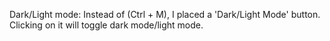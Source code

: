 Dark/Light mode: 
Instead of (Ctrl + M), I placed a 'Dark/Light Mode' button. Clicking on it will toggle dark mode/light mode.